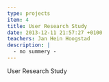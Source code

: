 ```yaml
---
type: projects
item: 4
title: User Research Study
date: 2013-12-11 21:57:27 +0100
teachers: Jan Hein Hoogstad
description: |
  - no summery - 
---
```

User Research Study